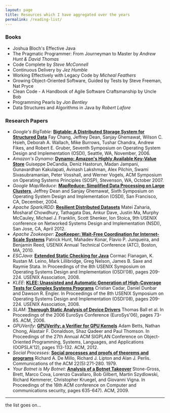 ```yaml
---
layout: page
title: Resources which I have aggregated over the years
permalink: /reading-list/
---
```



### Books

* Joshua Bloch's Effective Java
* The Pragmatic Programmer: From Journeyman to Master by *Andrew Hunt & David Thomas*
* Code Complete by *Steve McConnell*
* Continuous Delivery by *Jez Humble*
* Working Effectively with Legacy Code by *Micheal Feathers*
* Growing Object-Oriented Software, Guided by Tests by Steve Freeman, Nat Pryce
* Clean Code - A Handbook of Agile Software Craftsmanship by Uncle Bob
* Programming Pearls by *Jon Bentley*
* Data Structures and Algorithms in Java by *Robert Lafore*

### Research Papers

* *Google's BigTable*: [**Bigtable: A Distributed Storage System for Structured Data**](http://research.google.com/archive/bigtable-osdi06.pdf) Fay Chang, Jeffrey Dean, Sanjay Ghemawat, Wilson C. Hsieh, Deborah A. Wallach, Mike Burrows, Tushar Chandra, Andrew Fikes, and Robert E. Gruber, Seventh Symposium on Operating System Design and Implementation (OSDI), Seattle, WA, November, 2006.
* *Amazon's Dynamo*: [**Dynamo: Amazon's Highly Available Key-Value Store**](http://www.allthingsdistributed.com/files/amazon-dynamo-sosp2007.pdf) Guiseppe DeCandia, Deniz Hastorun, Madan Jampani, Gunavardhan Kakulapati, Avinash Lakshman, Alex Pilchin, Swami Sivasubramanian, Peter Vosshall, and Werner Vogels, ACM Symposium on Operating Systems Principles (SOSP), Stevenson, WA, October 2007.
* *Google Map/Reduce*: [**MapReduce: Simplified Data Processing on Large Clusters**](http://research.google.com/archive/mapreduce-osdi04.pdf), Jeffrey Dean and Sanjay Ghemawat, Sixth Symposium on Operating System Design and Implementation (OSDI), San Francisco, CA, December, 2004. 
* *Apache Spark/RDD*: [**Resilient Distributed Datasets**](https://www.usenix.org/system/files/conference/nsdi12/nsdi12-final138.pdf) Matei Zaharia, Mosharaf Chowdhury, Tathagata Das, Ankur Dave, Justin Ma, Murphy McCauley, Michael J. Franklin, Scott Shenker, Ion Stoica, 9th USENIX conference on Networked Systems Design and Implementation (NSDI), San Jose, CA, April 2012.
* *Apache Zookeeper*: [**ZooKeeper: Wait-Free Coordination for Internet-Scale Systems**](http://www.usenix.org/events/atc10/tech/full_papers/Hunt.pdf) Patrick Hunt, Mahadev Konar, Flavio P. Junqueira, and Benjamin Reed, USENIX Annual Technical Conference (ATC), Boston, MA, 2010.
* *ESCJava*: [**Extended Static Checking for Java**](http://web.eecs.umich.edu/~bchandra/courses/papers/Flanagan_ESC.pdf) Cormac Flanagan, K. Rustan M. Leino, Mark Lillibridge, Greg Nelson, James B. Saxe and Raymie Stata. In Proceedings of the 8th USENIX Symposium on Operating Systems Design and Implementation (OSDI'08), pages 209-224. USENIX Association, 2008.
* *KLEE*: [**KLEE: Unassisted and Automatic Generation of High-Coverage Tests for Complex Systems Programs**](https://www.doc.ic.ac.uk/~cristic/papers/klee-osdi-08.pdf) Cristian Cadar, Daniel Dunbar and Dawson R. Engler. In Proceedings of the 8th USENIX Symposium on Operating Systems Design and Implementation (OSDI'08), pages 209-224. USENIX Association, 2008.
* *SLAM*: [**Thorough Static Analysis of Device Drivers**](http://www.cs.kuleuven.ac.be/conference/EuroSys2006/papers/p73-ball.pdf) Thomas Ball et al. In Proceedings of the 2006 EuroSys Conference (EuroSys'06), pages 73-85. ACM, 2006.
* *GPUVerify*: [**GPUVerify: a Verifier for GPU Kernels**](http://www.doc.ic.ac.uk/~afd/papers/pdfs/2012/OOPSLA.pdf) Adam Betts, Nathan Chong, Alastair F. Donaldson, Shaz Qadeer and Paul Thomson. In Proceedings of the 27th Annual ACM SIGPLAN Conference on Object-Oriented Programming, Systems, Languages, and Applications (OOPSLA'12), pages 113-132. ACM, 2012.
* *Social Processes*: [**Social processes and proofs of theorems and programs**](http://www.cs.umd.edu/~gasarch/BLOGPAPERS/social.pdf) Richard A. De Millo, Richard J. Lipton and Alan J. Perlis. Communications of the ACM 22(5):271-280. 1979.
* *Your Botnet is My Botnet*: [**Analysis of a Botnet Takeover**](https://seclab.cs.ucsb.edu/media/uploads/papers/torpig.pdf) Stone-Gross, Brett, Marco Cova, Lorenzo Cavallaro, Bob Gilbert, Martin Szydlowski, Richard Kemmerer, Christopher Kruegel, and Giovanni Vigna. In Proceedings of the 16th ACM conference on Computer and communications security, pages 635-647). ACM, 2009.

---
the list goes on...
